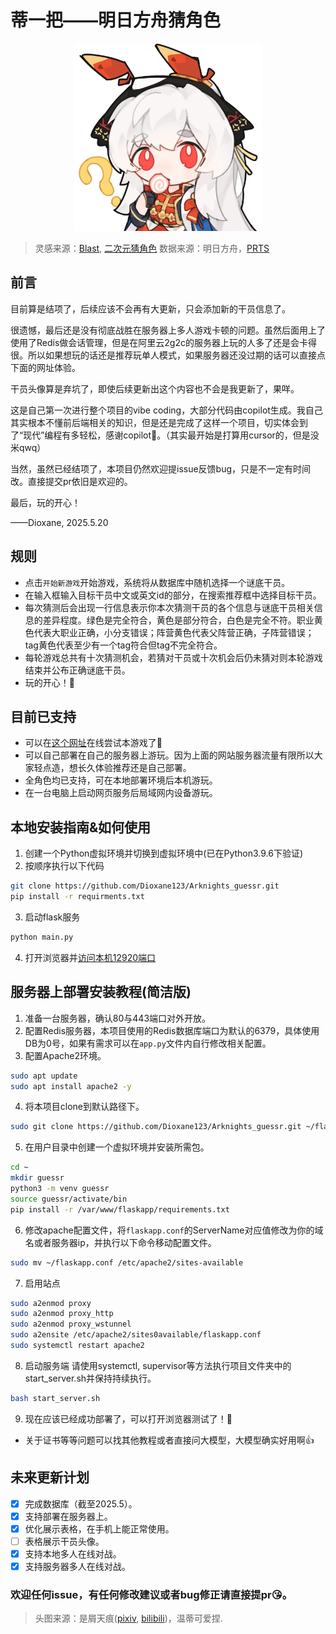 # 蒂一把——明日方舟猜角色
<p align="center">
    <img src="static/image/115411988_p13.jpg" width="300"><br>
</p>

> 灵感来源：[Blast](https://blast.tv/counter-strikle), [二次元猜角色](https://anime-character-guessr.netlify.app/)
数据来源：明日方舟，[PRTS](https://prts.wiki)

## 前言
目前算是结项了，后续应该不会再有大更新，只会添加新的干员信息了。

很遗憾，最后还是没有彻底战胜在服务器上多人游戏卡顿的问题。虽然后面用上了使用了Redis做会话管理，但是在阿里云2g2c的服务器上玩的人多了还是会卡得很。所以如果想玩的话还是推荐玩单人模式，如果服务器还没过期的话可以直接点下面的网址体验。

干员头像算是弃坑了，即使后续更新出这个内容也不会是我更新了，果咩。

这是自己第一次进行整个项目的vibe coding，大部分代码由copilot生成。我自己其实根本不懂前后端相关的知识，但是还是完成了这样一个项目，切实体会到了“现代”编程有多轻松，感谢copilot🙏。（其实最开始是打算用cursor的，但是没米qwq）

当然，虽然已经结项了，本项目仍然欢迎提issue反馈bug，只是不一定有时间改。直接提交pr依旧是欢迎的。

最后，玩的开心！

——Dioxane, 2025.5.20
## 规则
- 点击`开始新游戏`开始游戏，系统将从数据库中随机选择一个谜底干员。
- 在输入框输入目标干员中文或英文id的部分，在搜索推荐框中选择目标干员。
- 每次猜测后会出现一行信息表示你本次猜测干员的各个信息与谜底干员相关信息的差异程度。绿色是完全符合，黄色是部分符合，白色是完全不符。职业黄色代表大职业正确，小分支错误；阵营黄色代表父阵营正确，子阵营错误；tag黄色代表至少有一个tag符合但tag不完全符合。
- 每轮游戏总共有十次猜测机会，若猜对干员或十次机会后仍未猜对则本轮游戏结束并公布正确谜底干员。
- 玩的开心！🧸

## 目前已支持
- 可以在[这个网址](https://guessr.parodydeepseek.news/)在线尝试本游戏了🎉
- 可以自己部署在自己的服务器上游玩。因为上面的网站服务器流量有限所以大家轻点造，想长久体验推荐还是自己部署。
- 全角色均已支持，可在本地部署环境后本机游玩。
- 在一台电脑上启动网页服务后局域网内设备游玩。


## 本地安装指南&如何使用
1. 创建一个Python虚拟环境并切换到虚拟环境中(已在Python3.9.6下验证)
2. 按顺序执行以下代码
```bash
git clone https://github.com/Dioxane123/Arknights_guessr.git
pip install -r requirments.txt
```
3. 启动flask服务
```bash
python main.py
```
4. 打开浏览器并[访问本机12920端口](locohost:12920)

## 服务器上部署安装教程(简洁版)
1. 准备一台服务器，确认80与443端口对外开放。
2. 配置Redis服务器，本项目使用的Redis数据库端口为默认的6379，具体使用DB为0号，如果有需求可以在`app.py`文件内自行修改相关配置。
3. 配置Apache2环境。
```bash
sudo apt update
sudo apt install apache2 -y
```
4. 将本项目clone到默认路径下。
```bash
sudo git clone https://github.com/Dioxane123/Arknights_guessr.git ~/flaskapp
```
5. 在用户目录中创建一个虚拟环境并安装所需包。
```bash
cd ~
mkdir guessr
python3 -m venv guessr
source guessr/activate/bin
pip install -r /var/www/flaskapp/requirements.txt
```
6. 修改apache配置文件，将`flaskapp.conf`的ServerName对应值修改为你的域名或者服务器ip，并执行以下命令移动配置文件。
```bash
sudo mv ~/flaskapp.conf /etc/apache2/sites-available
```
7. 启用站点
```bash
sudo a2enmod proxy
sudo a2enmod proxy_http
sudo a2enmod proxy_wstunnel
sudo a2ensite /etc/apache2/sites0available/flaskapp.conf
sudo systemctl restart apache2
```
8. 启动服务端
请使用systemctl, supervisor等方法执行项目文件夹中的start_server.sh并保持持续执行。
```bash
bash start_server.sh
```
9.  现在应该已经成功部署了，可以打开浏览器测试了！🥳
- 关于证书等等问题可以找其他教程或者直接问大模型，大模型确实好用啊👍

## 未来更新计划
- [x] 完成数据库（截至2025.5）。
- [x] 支持部署在服务器上。
- [x] 优化展示表格，在手机上能正常使用。
- [ ] 表格展示干员头像。
- [x] 支持本地多人在线对战。
- [x] 支持服务器多人在线对战。
### 欢迎任何issue，有任何修改建议或者bug修正请直接提pr😘。

> 头图来源：是屑天痕([pixiv](https://www.pixiv.net/users/80625765), [bilibili](https://space.bilibili.com/277914153))，温蒂可爱捏.